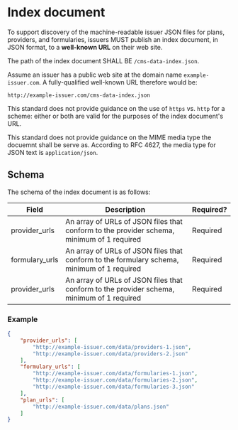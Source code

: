 Index document
==============

To support discovery of the machine-readable issuer JSON files for plans,
providers, and formularies, issuers MUST publish an index document, in JSON
format, to a **well-known URL** on their web site.

The path of the index document SHALL BE `/cms-data-index.json`.

Assume an issuer has a public web site at the domain name `example-issuer.com`.
A fully-qualified well-known URL therefore would be:

```
http://example-issuer.com/cms-data-index.json
```

This standard does not provide guidance on the use of `https` vs. `http` for
a scheme: either or both are valid for the purposes of the index document's URL.

This standard does not provide guidance on the MIME media type the docuemnt
shall be serve as. According to RFC 4627, the media type for JSON text is
`application/json`.

Schema
------

The schema of the index document is as follows:

| Field | Description | Required? |
| ----- | ----------- | --------- |
| provider_urls | An array of URLs of JSON files that conform to the provider schema, minimum of 1 required | Required |
| formulary_urls | An array of URLs of JSON files that conform to the formulary schema, minimum of 1 required | Required |
| provider_urls | An array of URLs of JSON files that conform to the provider schema, minimum of 1 required | Required |

### Example

``` json
{
    "provider_urls": [
        "http://example-issuer.com/data/providers-1.json",
        "http://example-issuer.com/data/providers-2.json"
    ],
    "formulary_urls": [
        "http://example-issuer.com/data/formularies-1.json",
        "http://example-issuer.com/data/formularies-2.json",
        "http://example-issuer.com/data/formularies-3.json"
    ],
    "plan_urls": [
        "http://example-issuer.com/data/plans.json"
    ]
}
```
